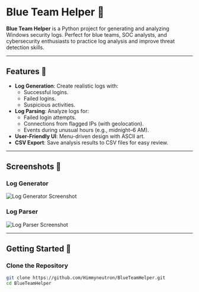 # Blue Team Helper 🚀

**Blue Team Helper** is a Python project for generating and analyzing Windows security logs. Perfect for blue teams, SOC analysts, and cybersecurity enthusiasts to practice log analysis and improve threat detection skills.

---

## Features 🌟
- **Log Generation**: Create realistic logs with:
  - Successful logins.
  - Failed logins.
  - Suspicious activities.
- **Log Parsing**: Analyze logs for:
  - Failed login attempts.
  - Connections from flagged IPs (with geolocation).
  - Events during unusual hours (e.g., midnight–6 AM).
- **User-Friendly UI**: Menu-driven design with ASCII art.
- **CSV Export**: Save analysis results to CSV files for easy review.

---

## Screenshots 📸

### Log Generator
![Log Generator Screenshot](assets/generator.png)

### Log Parser
![Log Parser Screenshot](assets/parser.png)

---

## Getting Started 🚀
### Clone the Repository
```bash
git clone https://github.com/Himmyneutron/BlueTeamHelper.git
cd BlueTeamHelper

